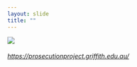 ```yaml
---
layout: slide
title: ""
---
```



<section>
<a class="" href="https://prosecutionproject.griffith.edu.au/"><img class="rotate-right" src="{{ site.baseurl }}/assets/images/prosecution.png"></a>
<h6 class="rotate-right"><a class="external" href="https://prosecutionproject.griffith.edu.au/">https://prosecutionproject.griffith.edu.au/</a></h6>
</section>